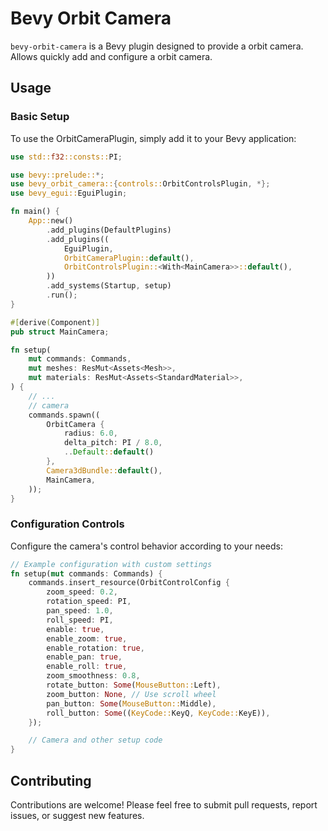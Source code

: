 # Bevy Orbit Camera

`bevy-orbit-camera` is a Bevy plugin designed to provide a orbit camera. Allows quickly add and configure a orbit camera.


## Usage

### Basic Setup

To use the OrbitCameraPlugin, simply add it to your Bevy application:

```rust
use std::f32::consts::PI;

use bevy::prelude::*;
use bevy_orbit_camera::{controls::OrbitControlsPlugin, *};
use bevy_egui::EguiPlugin;

fn main() {
    App::new()
        .add_plugins(DefaultPlugins)
        .add_plugins((
            EguiPlugin,
            OrbitCameraPlugin::default(),
            OrbitControlsPlugin::<With<MainCamera>>::default(),
        ))
        .add_systems(Startup, setup)
        .run();
}

#[derive(Component)]
pub struct MainCamera;

fn setup(
    mut commands: Commands,
    mut meshes: ResMut<Assets<Mesh>>,
    mut materials: ResMut<Assets<StandardMaterial>>,
) {
    // ...
    // camera
    commands.spawn((
        OrbitCamera {
            radius: 6.0,
            delta_pitch: PI / 8.0,
            ..Default::default()
        },
        Camera3dBundle::default(),
        MainCamera,
    ));
}
```

### Configuration Controls

Configure the camera's control behavior according to your needs:

```rust
// Example configuration with custom settings
fn setup(mut commands: Commands) {
    commands.insert_resource(OrbitControlConfig {
        zoom_speed: 0.2,
        rotation_speed: PI,
        pan_speed: 1.0,
        roll_speed: PI,
        enable: true,
        enable_zoom: true,
        enable_rotation: true,
        enable_pan: true,
        enable_roll: true,
        zoom_smoothness: 0.8,
        rotate_button: Some(MouseButton::Left),
        zoom_button: None, // Use scroll wheel
        pan_button: Some(MouseButton::Middle),
        roll_button: Some((KeyCode::KeyQ, KeyCode::KeyE)),
    });

    // Camera and other setup code
}

```

## Contributing

Contributions are welcome! Please feel free to submit pull requests, report issues, or suggest new features.

